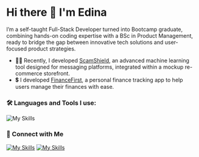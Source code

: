 # Hi there 👋 I'm Edina

I’m a self-taught Full-Stack Developer turned into Bootcamp graduate, combining hands-on coding expertise with a BSc in Product Management, ready to bridge the gap between innovative tech solutions and user-focused product strategies.

 - 💬🚫 Recently, I developed [ScamShield](https://github.com/edinarostas/ScamShield-Frontend), an advanced machine learning tool designed for messaging platforms, integrated within a mockup re-commerce storefront.
 - 💲 I developed [FinanceFirst](https://financefirst.app), a personal finance tracking app to help users manage their finances with ease.

### 🛠️ Languages and Tools I use:

![My Skills](https://skillicons.dev/icons?i=js,typescript,html,css,sass,react,nodejs,express,php,symfony,mysql,docker,aws,postgres,prisma,jest,github,figma&perline=9)

### 🤝 Connect with Me 
[![My Skills](https://skillicons.dev/icons?i=linkedin)](https://www.linkedin.com/in/edina-hollo) [![My Skills](https://skillicons.dev/icons?i=gmail&theme=light)](mailto:edina.hollo8@gmail.com) 
